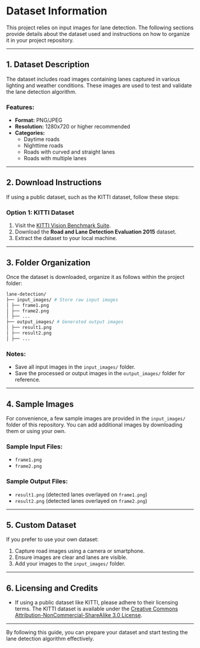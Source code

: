 # **Dataset Information**

This project relies on input images for lane detection. The following sections provide details about the dataset used and instructions on how to organize it in your project repository.

---

## **1. Dataset Description**
The dataset includes road images containing lanes captured in various lighting and weather conditions. These images are used to test and validate the lane detection algorithm.

### Features:
- **Format:** PNG/JPEG
- **Resolution:** 1280x720 or higher recommended
- **Categories:**
  - Daytime roads
  - Nighttime roads
  - Roads with curved and straight lanes
  - Roads with multiple lanes

---

## **2. Download Instructions**
If using a public dataset, such as the KITTI dataset, follow these steps:

### Option 1: KITTI Dataset
1. Visit the [KITTI Vision Benchmark Suite](http://www.cvlibs.net/datasets/kitti/).
2. Download the **Road and Lane Detection Evaluation 2015** dataset.
3. Extract the dataset to your local machine.

---

## **3. Folder Organization**
Once the dataset is downloaded, organize it as follows within the project folder:

```bash
lane-detection/ 
├── input_images/ # Store raw input images 
│ ├── frame1.png 
│ ├── frame2.png 
│ ├── ... 
├── output_images/ # Generated output images
│ ├── result1.png
│ ├── result2.png
│ ├── ...
```


### Notes:
- Save all input images in the `input_images/` folder.
- Save the processed or output images in the `output_images/` folder for reference.

---

## **4. Sample Images**
For convenience, a few sample images are provided in the `input_images/` folder of this repository. You can add additional images by downloading them or using your own.

### Sample Input Files:
- `frame1.png`
- `frame2.png`

### Sample Output Files:
- `result1.png` (detected lanes overlayed on `frame1.png`)
- `result2.png` (detected lanes overlayed on `frame2.png`)

---

## **5. Custom Dataset**
If you prefer to use your own dataset:
1. Capture road images using a camera or smartphone.
2. Ensure images are clear and lanes are visible.
3. Add your images to the `input_images/` folder.

---

## **6. Licensing and Credits**
- If using a public dataset like KITTI, please adhere to their licensing terms. The KITTI dataset is available under the [Creative Commons Attribution-NonCommercial-ShareAlike 3.0 License](http://www.cvlibs.net/datasets/kitti/code.php).

---

By following this guide, you can prepare your dataset and start testing the lane detection algorithm effectively.


